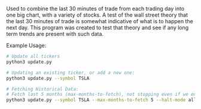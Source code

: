 Used to combine the last 30 minutes of trade from each trading day into one big chart, with a variety of stocks. A test of the wall street theory that the last 30 minutes of trade is somewhat indicative of what is to happen the next day. This program was created to test that theory and see if any long term trends are present with such data.




Example Usage:

```bash
# Update all tickers
python3 update.py

# Updating an existing ticker, or add a new one:
python3 update.py --symbol TSLA

# Fetching Historical Data:
# Fetch last 5 months (max-months-to-fetch), not stopping even if we encounter data we already have (halt-mode)
python3 update.py --symbol TSLA --max-months-to-fetch 5 --halt-mode all
```

